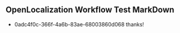 ## OpenLocalization Workflow Test MarkDown
* 0adc4f0c-366f-4a6b-83ae-68003860d068 thanks!

<!--HONumber=Sep16_HO2-->


